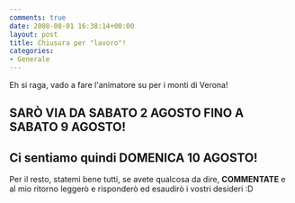 ```yaml
---
comments: true
date: 2008-08-01 16:38:14+00:00
layout: post
title: Chiusura per "lavoro"!
categories:
- Generale
---
```


Eh si raga, vado a fare l'animatore su per i monti di Verona!


## 




## **SARÒ VIA DA SABATO 2 AGOSTO FINO A SABATO 9 AGOSTO!**




## **Ci sentiamo quindi DOMENICA 10 AGOSTO!**






















Per il resto, statemi bene tutti, se avete qualcosa da dire, **COMMENTATE** e al mio ritorno leggerò e risponderò ed esaudirò i vostri desideri :D

